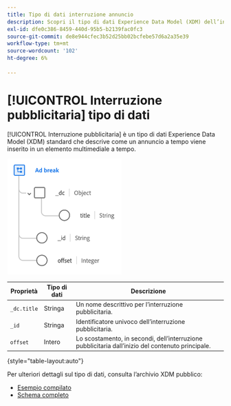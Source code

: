 ```yaml
---
title: Tipo di dati interruzione annuncio
description: Scopri il tipo di dati Experience Data Model (XDM) dell’interruzione pubblicitaria.
exl-id: dfe0c386-8459-440d-95b5-b2139fac0fc3
source-git-commit: de8e944cfec3b52d25bb02bcfebe57d6a2a35e39
workflow-type: tm+mt
source-wordcount: '102'
ht-degree: 6%

---
```


# [!UICONTROL Interruzione pubblicitaria] tipo di dati

[!UICONTROL Interruzione pubblicitaria] è un tipo di dati Experience Data Model (XDM) standard che descrive come un annuncio a tempo viene inserito in un elemento multimediale a tempo.

![Struttura del tipo di dati](../images/data-types/ad-break.png)

| Proprietà | Tipo di dati | Descrizione |
| --- | --- | --- |
| `_dc.title` | Stringa | Un nome descrittivo per l’interruzione pubblicitaria. |
| `_id` | Stringa | Identificatore univoco dell’interruzione pubblicitaria. |
| `offset` | Intero | Lo scostamento, in secondi, dell’interruzione pubblicitaria dall’inizio del contenuto principale. |

{style="table-layout:auto"}

Per ulteriori dettagli sul tipo di dati, consulta l’archivio XDM pubblico:

* [Esempio compilato](https://github.com/adobe/xdm/blob/master/components/datatypes/marketing/advertising-break.example.1.json)
* [Schema completo](https://github.com/adobe/xdm/blob/master/components/datatypes/marketing/advertising-break.schema.json)
